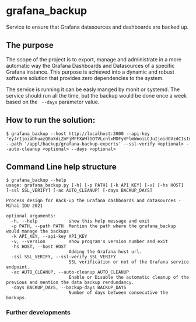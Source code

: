 # grafana_backup
Service to ensure that Grafana datasources and dashboards are backed up.

## The purpose 

The scope of the project is to export, manage and administrate in a more automatic way the Grafana Dashboards and Datasources of a specific Grafana instance. This purpose is achieved into a dynamic and robust software solution that provides zero dependencies to the system. 

The service is running it can be easly manged by monit or systemd. The service should run all the time, but the backup would be done once a week based on the ``` --days``` parameter value.

## How to run the solution:
```
$ grafana_backup --host http://localhost:3000 --api-key 'eyJrIjoiaDhuazQ0aXdiZmFjMFFXWHlGOTVLcnlxMDFyVFlmWnoiLCJuIjoidGVzdCIsImlkIjoxfQ==' --path '/appl/backup/grafana-backup-exports' --ssl-verify <optional> --auto-cleanup <optional> --days <optional>

```
## Command Line help structure
```
$ grafana_backup --help
usage: grafana_backup.py [-h] [-p PATH] [-k API_KEY] [-v] [-hs HOST] [-ssl SSL_VERIFY] [-ac AUTO_CLEANUP] [-days BACKUP_DAYS]

Process design for Back-up the Grafana dashboards and datasources - Mihai IDU 2021

optional arguments:
  -h, --help            show this help message and exit
  -p PATH, --path PATH  Mention the path where the grafana_backup would manage the backups
  -k API_KEY, --api-key API_KEY
  -v, --version         show program's version number and exit
  -hs HOST, --host HOST
                        Adding the Grafana host url.
  -ssl SSL_VERIFY, --ssl-verify SSL_VERIFY
                        SSL verification or not of the Grafana service endpoint.
  -ac AUTO_CLEANUP, --auto-cleanup AUTO_CLEANUP
                        Enable or Disable the automatic cleanup of the previous and mention the data backup rendundancy.
  -days BACKUP_DAYS, --backup-days BACKUP_DAYS
                        Number of days between consecutive the backups.
```

### Further developments 

